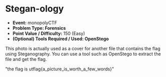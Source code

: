 # Stegan-ology
* **Event:** monopolyCTF
* **Problem Type: Forensics** 
* **Point Value / Difficulty:** 150 (Easy)
* **(Optional) Tools Required / Used: OpenStego**

This photo is actually used as a cover for another file that contains the flag using Steganography. You can use a tool such as OpenStego to extract the file and get the flag.

"the flag is utflag{a_picture_is_worth_a_few_words}"
